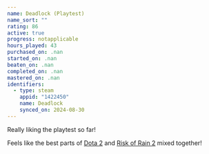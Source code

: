 ```yaml
---
name: Deadlock (Playtest)
name_sort: ""
rating: 86
active: true
progress: notapplicable
hours_played: 43
purchased_on: .nan
started_on: .nan
beaten_on: .nan
completed_on: .nan
mastered_on: .nan
identifiers:
  - type: steam
    appid: "1422450"
    name: Deadlock
    synced_on: 2024-08-30
---
```

Really liking the playtest so far!

Feels like the best parts of [Dota 2](dota-2) and [Risk of Rain 2](risk-of-rain-2) mixed together!
